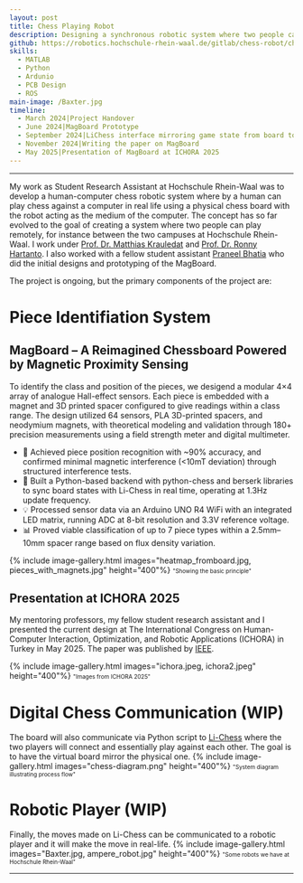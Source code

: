 ```yaml
---
layout: post
title: Chess Playing Robot
description: Designing a synchronous robotic system where two people can play chess against each other remotely using robots.
github: https://robotics.hochschule-rhein-waal.de/gitlab/chess-robot/chess-playing-robot
skills: 
  - MATLAB
  - Python
  - Ardunio
  - PCB Design
  - ROS
main-image: /Baxter.jpg
timeline: 
  - March 2024|Project Handover
  - June 2024|MagBoard Prototype
  - September 2024|LiChess interface mirroring game state from board to computer
  - November 2024|Writing the paper on MagBoard
  - May 2025|Presentation of MagBoard at ICHORA 2025
---
```


---
My work as Student Research Assistant at Hochschule Rhein-Waal was to develop a human-computer chess robotic system where by a human can play chess against a computer in real life using a physical chess board with the robot acting as the medium of the computer. The concept has so far evolved to the goal of creating a system where two people can play remotely, for instance between the two campuses at Hochschule Rhein-Waal. I work under [Prof. Dr. Matthias Krauledat](https://www.hochschule-rhein-waal.de/de/user/7368) and [Prof. Dr. Ronny Hartanto](https://www.hochschule-rhein-waal.de/en/user/7875). I also worked with a fellow student assistant [Praneel Bhatia](https://www.linkedin.com/in/praneelbhatia/) who did the initial designs and prototyping of the MagBoard. 

The project is ongoing, but the primary components of the project are: 

# Piece Identifiation System
## MagBoard – A Reimagined Chessboard Powered by Magnetic Proximity Sensing
To identify the class and position of the pieces, we desigend a modular 4×4 array of analogue Hall-effect sensors. Each piece is embedded with a magnet and 3D printed spacer configured to give readings within a class range. The design utilized 64 sensors, PLA 3D-printed spacers, and neodymium magnets, with theoretical modeling and validation through 180+ precision measurements using a field strength meter and digital multimeter.
- 🧲 Achieved piece position recognition with ~90% accuracy, and confirmed minimal magnetic interference (<10mT deviation) through structured interference tests.
- 🐍 Built a Python-based backend with python-chess and berserk libraries to sync board states with Li-Chess in real time, operating at 1.3Hz update frequency.
- 💡 Processed sensor data via an Arduino UNO R4 WiFi with an integrated LED matrix, running ADC at 8-bit resolution and 3.3V reference voltage.
- 📊 Proved viable classification of up to 7 piece types within a 2.5mm–10mm spacer range based on flux density variation.

{% include image-gallery.html images="heatmap_fromboard.jpg, pieces_with_magnets.jpg" height="400"%}
<span style="font-size: 10px">"Showing the basic principle"</span>  

## Presentation at ICHORA 2025
My mentoring professors, my fellow student research assistant and I presented the current design at The International Congress on Human-Computer Interaction, Optimization, and Robotic Applications (ICHORA) in Turkey in May 2025. The paper was published by [IEEE](https://ieeexplore.ieee.org/document/11016842).

{% include image-gallery.html images="ichora.jpeg, ichora2.jpeg" height="400"%}
<span style="font-size: 10px">"Images from ICHORA 2025"</span>  

# Digital Chess Communication (WIP)
The board will also communicate via Python script to [Li-Chess](https://lichess.org/) where the two players will connect and essentially play against each other. The goal is to have the virtual board mirror the physical one. 
{% include image-gallery.html images="chess-diagram.png" height="400"%}
<span style="font-size: 10px">"System diagram illustrating process flow"</span>  

# Robotic Player (WIP)
Finally, the moves made on Li-Chess can be communicated to a robotic player and it will make the move in real-life. 
{% include image-gallery.html images="Baxter.jpg, ampere_robot.jpg" height="400"%}
<span style="font-size: 10px">"Some robots we have at Hochschule Rhein-Waal"</span>
  
---
